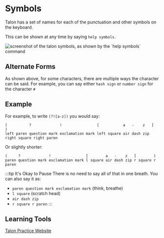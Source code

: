 # Symbols

Talon has a set of names for each of the punctuation and other symbols on the keyboard.

This can be shown at any time by saying `help symbols`.


<img src="/img/help_symbols.png/"
     alt="screenshot of the talon symbols, as shown by the `help symbols` command"
 />

## Alternate Forms
As shown above, for some characters, there are multiple ways the character can be said. For example, you can say either `hash sign` or `number sign` for the character `#`

## Example

For example, to write `(?![a-z])` you would say:

```
(          ?             !                [           a   -    z   ]            )
left paren question mark exclamation mark left square air dash zip right square right paren
```

Or slightly shorter:

```
(     ?             !                [        a   -    z   ]        )
paren question mark exclamation mark l square air dash zip r square r paren
```

:::tip It's Okay to Pause
There is no need to say all of that in one breath. You can also say it as:
- `paren question mark exclamation mark` (think, breathe)
- `l square` (scratch head)
- `air dash zip`
- `r square r paren`
:::

## Learning Tools

[Talon Practice Website](/docs/Help/Items/talon-practice-website.md) 

